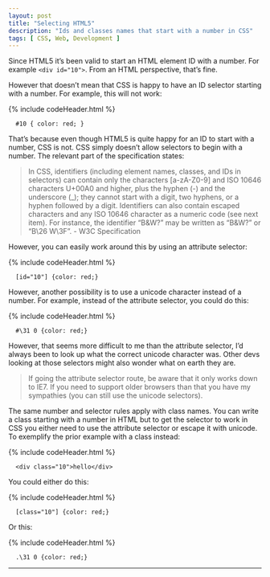 ```yaml
---
layout: post
title: "Selecting HTML5"
description: "Ids and classes names that start with a number in CSS"
tags: [ CSS, Web, Development ]
---
```



Since HTML5 it’s been valid to start an HTML element ID with a number. For example `<div id="10">`. From an HTML perspective, that’s fine.

However that doesn’t mean that CSS is happy to have an ID selector starting with a number. For example, this will not work:

{% include codeHeader.html %}
```
  #10 { color: red; }
```

That’s because even though HTML5 is quite happy for an ID to start with a number, CSS is not. CSS simply doesn’t allow selectors to begin with a number. The relevant part of the specification states:

>In CSS, identifiers (including element names, classes, and IDs in selectors) can contain only the characters [a-zA-Z0-9] and ISO 10646 characters U+00A0 and higher, plus the hyphen (-) and the underscore (_); they cannot start with a digit, two hyphens, or a hyphen followed by a digit. Identifiers can also contain escaped characters and any ISO 10646 character as a numeric code (see next item). For instance, the identifier “B&W?” may be written as “B\&W\?” or “B\26 W\3F”. - W3C Specification

However, you can easily work around this by using an attribute selector:

{% include codeHeader.html %}
```
  [id="10"] {color: red;}
```

However, another possibility is to use a unicode character instead of a number. For example, instead of the attribute selector, you could do this:

{% include codeHeader.html %}
```
  #\31 0 {color: red;}
```

However, that seems more difficult to me than the attribute selector, I’d always been to look up what the correct unicode character was. Other devs looking at those selectors might also wonder what on earth they are.

>If going the attribute selector route, be aware that it only works down to IE7. If you need to support older browsers than that you have my sympathies (you can still use the unicode selectors).

The same number and selector rules apply with class names. You can write a class starting with a number in HTML but to get the selector to work in CSS you either need to use the attribute selector or escape it with unicode. To exemplify the prior example with a class instead:

{% include codeHeader.html %}
```
  <div class="10">hello</div>
```
You could either do this:

{% include codeHeader.html %}
```
  [class="10"] {color: red;}
```
Or this:

{% include codeHeader.html %}
```
  .\31 0 {color: red;}
```

---








